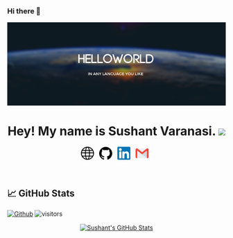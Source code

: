 ### Hi there 👋
<p align="center"><img src="https://github.com/sushant-varanasi/sushant-varanasi/blob/main/helloworldimage/46479049-d8a9c400-c80b-11e8-92a1-89fc10701f4a.jpg" alt="Hello world"></p>
<h1 align="center">Hey! My name is Sushant Varanasi. <img src="https://media.giphy.com/media/hvRJCLFzcasrR4ia7z/giphy.gif" width="30px"></h1>
<p align="center">
 <a href = "https://sites.google.com/pilani.bits-pilani.ac.in/sushant" target="_blank"><img height="30" src="https://github.com/sushant-varanasi/sushant-varanasi/blob/main/icon/website.svg"></a>&nbsp;&nbsp;
<a href="https://github.com/sushant-varanasi" target="_blank"><img height="30" src="https://github.com/sushant-varanasi/sushant-varanasi/blob/main/icon/github.svg"></a>&nbsp;&nbsp;
<a href="https://www.linkedin.com/in/sushant-varanasi-23a33b194/" target="_blank"><img height="30" src="https://github.com/sushant-varanasi/sushant-varanasi/blob/main/icon/linkedin.svg"></a>&nbsp;&nbsp;
<a href = "mailto: vsushant2001@gmail.com" target="_blank"><img height="30" src="https://github.com/sushant-varanasi/sushant-varanasi/blob/main/icon/gmail.svg"></a>&nbsp;&nbsp;
</p>
<br>
<!--
<p align="center">I am a passionate self-taught Software Developer, having experience in working with Android, Backend Development. I am also a OpenSouce contributor to the <a href="https://mifos.org/" target="_blank">Mifos</a> and <a href="https://www.apache.org/" target="_blank">The Apache Software Foundation</a> organization. Community is :heart:.  
<br>
 I mostly like to work in the field of Mobile Application development, having experience in native Android development with kotlin, along with modern android development techniques and Flutter using Dart. I am currently working as a student App developer at <a href="https://bits-sutechteam.org/" target="_blank">Students' Union Tech-Team BITS Pilani</a>
</p>
<br>
-->


## &#x1f4c8; GitHub Stats

[![Github](https://img.shields.io/github/followers/sushant-varanasi?label=Follow&style=social)](https://github.com/sushant-varanasi)
![visitors](https://visitor-badge.laobi.icu/badge?page_id=sushant-varanasi.sushant-varanasi)

<p align="center">

<a href="https://github.com/sushant-varanasi?tab=repositories" target="_blank">
 <img align="center" src="https://github-readme-stats.vercel.app/api?username=sushant-varanasi&theme=algolia&show_icons=true&line_height=27&count_private=true&" alt="Sushant's GitHub Stats" />
</a><br>
<!-- <a href="https://github.com/sushant-varanasi?tab=repositories" target="_blank">
<img align="center" src="https://github-readme-stats.vercel.app/api/top-langs/?username=sushant-varanasi&hide=java,html&theme=algolia&count_private=true&" alt="Sushant's Github Stats" />
</a> -->
</p>

<!--
**sushant-varanasi/sushant-varanasi** is a ✨ _special_ ✨ repository because its `README.md` (this file) appears on your GitHub profile.

Here are some ideas to get you started:

- 🔭 I’m currently working on ...
- 🌱 I’m currently learning ...
- 👯 I’m looking to collaborate on ...
- 🤔 I’m looking for help with ...
- 💬 Ask me about ...
- 📫 How to reach me: ...
- 😄 Pronouns: ...
- ⚡ Fun fact: ...
-->
